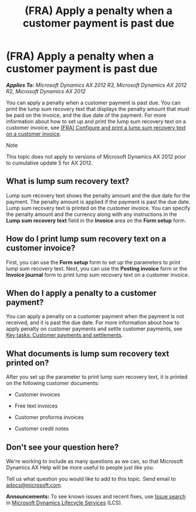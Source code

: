 ﻿---
title: (FRA) Apply a penalty when a customer payment is past due
TOCTitle: (FRA) Apply a penalty when a customer payment is past due
ms:assetid: 7b10ef47-c7db-47fe-9d92-23ea0a1fad1b
ms:mtpsurl: https://technet.microsoft.com/en-us/library/Dn304978(v=AX.60)
ms:contentKeyID: 54899956
ms.date: 04/18/2014
mtps_version: v=AX.60
f1_keywords:
- FR – 00018
---

# (FRA) Apply a penalty when a customer payment is past due 


_**Applies To:** Microsoft Dynamics AX 2012 R3, Microsoft Dynamics AX 2012 R2, Microsoft Dynamics AX 2012_

You can apply a penalty when a customer payment is past due. You can print the lump sum recovery text that displays the penalty amount that must be paid on the invoice, and the due date of the payment. For more information about how to set up and print the lump sum recovery text on a customer invoice, see [(FRA) Configure and print a lump sum recovery text on a customer invoice](fra-configure-and-print-a-lump-sum-recovery-text-on-a-customer-invoice.md).


> [!NOTE]
> <P>This topic does not apply to versions of Microsoft Dynamics AX 2012 prior to cumulative update 5 for AX 2012.</P>



## What is lump sum recovery text?

Lump sum recovery text shows the penalty amount and the due date for the payment. The penalty amount is applied if the payment is past the due date. Lump sum recovery text is printed on the customer invoice. You can specify the penalty amount and the currency along with any instructions in the **Lump sum recovery text** field in the **Invoice** area on the **Form setup** form.

## How do I print lump sum recovery text on a customer invoice?

First, you can use the **Form setup** form to set up the parameters to print lump sum recovery text. Next, you can use the **Posting invoice** form or the **Invoice journal** form to print lump sum recovery text on a customer invoice.

## When do I apply a penalty to a customer payment?

You can apply a penalty on a customer payment when the payment is not received, and it is past the due date. For more information about how to apply penalty on customer payments and settle customer payments, see [Key tasks: Customer payments and settlements](key-tasks-customer-payments-and-settlements.md).

## What documents is lump sum recovery text printed on?

After you set up the parameter to print lump sum recovery text, it is printed on the following customer documents:

  - Customer invoices

  - Free text invoices

  - Customer proforma invoices

  - Customer credit notes

## Don't see your question here?

We're working to include as many questions as we can, so that Microsoft Dynamics AX Help will be more useful to people just like you.

Tell us what question you would like to add to this topic. Send email to <adocs@microsoft.com>.

  
**Announcements:** To see known issues and recent fixes, use [Issue search](http://go.microsoft.com/fwlink/?linkid=389258) in [Microsoft Dynamics Lifecycle Services](http://go.microsoft.com/fwlink/?linkid=306505) (LCS).

